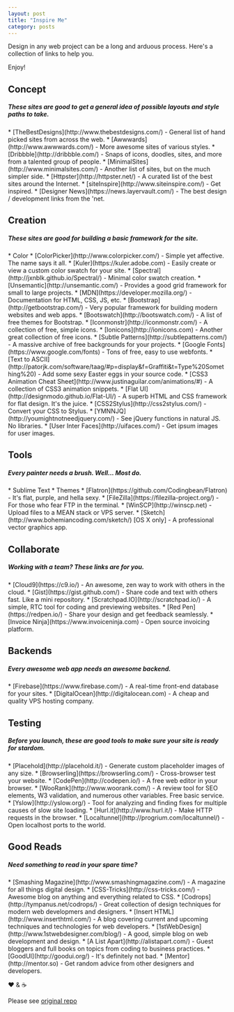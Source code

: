 ```yaml
---
layout: post
title: "Inspire Me"
category: posts
---
```


Design in any web project can be a long and arduous process. Here's a collection of links to help you. 

Enjoy!

## Concept 
<h5>These sites are good to get a general idea of possible layouts and style paths to take.</h5>
* [TheBestDesigns](http://www.thebestdesigns.com/) - General list of hand picked sites from across the web.
* [Awwwards](http://www.awwwards.com/) - More awesome sites of various styles.
* [Dribbble](http://dribbble.com/) - Snaps of icons, doodles, sites, and more from a talented group of people.
* [MinimalSites](http://www.minimalsites.com/) - Another list of sites, but on the much simpler side.
* [Httpster](http://httpster.net/) - A curated list of the best sites around the Internet.
* [siteInspire](http://www.siteinspire.com/) - Get inspired.
* [Designer News](https://news.layervault.com/) - The best design / development links from the 'net.

## Creation
<h5>These sites are good for building a basic framework for the site.</h5>
* Color
  * [ColorPicker](http://www.colorpicker.com/) - Simple yet affective. The name says it all.
  * [Kuler](https://kuler.adobe.com) - Easily create or view a custom color swatch for your site.
  * [Spectral](http://jxnblk.github.io/Spectral/) - Minimal color swatch creation.
* [Unsemantic](http://unsemantic.com/) - Provides a good grid framework for small to large projects.
* [MDN](https://developer.mozilla.org/) - Documentation for HTML, CSS, JS, etc.
* [Bootstrap](http://getbootstrap.com/) - Very popular framework for building modern websites and web apps.
  * [Bootswatch](http://bootswatch.com/) - A list of free themes for Bootstrap.
* [Iconmonstr](http://iconmonstr.com/) - A collection of free, simple icons.
* [Ionicons](http://ionicons.com) - Another great collection of free icons.
* [Subtle Patterns](http://subtlepatterns.com/) - A massive archive of free backgrounds for your projects.
* [Google Fonts](https://www.google.com/fonts) - Tons of free, easy to use webfonts.
* [Text to ASCII](http://patorjk.com/software/taag/#p=display&f=Graffiti&t=Type%20Something%20) - Add some sexy Easter eggs in your source code.
* [CSS3 Animation Cheat Sheet](http://www.justinaguilar.com/animations/#) - A collection of CSS3 animation snippets.
* [Flat UI](http://designmodo.github.io/Flat-UI/) - A superb HTML and CSS framework for flat design. It's the juice.
* [CSS2Stylus](http://css2stylus.com/) - Convert your CSS to Stylus.
* [YMNNJQ](http://youmightnotneedjquery.com/) - See jQuery functions in natural JS. No libraries.
* [User Inter Faces](http://uifaces.com/) - Get ipsum images for user images.

## Tools
<h5>Every painter needs a brush. Well... Most do.</h5>
* Sublime Text
  * Themes
    * [Flatron](https://github.com/Codingbean/Flatron) - It's flat, purple, and hella sexy.
* [FileZilla](https://filezilla-project.org/) - For those who fear FTP in the terminal.
* [WinSCP](http://winscp.net) - Upload files to a MEAN stack or VPS server.
* [Sketch](http://www.bohemiancoding.com/sketch/) [OS X only] - A professional vector graphics app.

## Collaborate
<h5>Working with a team? These links are for you.</h5>
* [Cloud9](https://c9.io/) - An awesome, zen way to work with others in the cloud.
* [Gist](https://gist.github.com/) - Share code and text with others fast. Like a mini repository.
* [Scratchpad.IO](http://scratchpad.io/) - A simple, RTC tool for coding and previewing websites.
* [Red Pen](https://redpen.io/) - Share your design and get feedback seamlessly.
* [Invoice Ninja](https://www.invoiceninja.com) - Open source invoicing platform.

## Backends
<h5>Every awesome web app needs an awesome backend.</h5>
* [Firebase](https://www.firebase.com/) - A real-time front-end database for your sites.
* [DigitalOcean](http://digitalocean.com) - A cheap and quality VPS hosting company.

## Testing
<h5>Before you launch, these are good tools to make sure your site is ready for stardom.</h5>
* [Placehold](http://placehold.it/) - Generate custom placeholder images of any size.
* [Browserling](https://browserling.com/) - Cross-browser test your website.
* [CodePen](http://codepen.io/) - A free web editor in your browser.
* [WooRank](http://www.woorank.com/) - A review tool for SEO elements, W3 validation, and numerous other variables. Free basic service.
* [Yslow](http://yslow.org/) - Tool for analyzing and finding fixes for multiple causes of slow site loading.
* [Hurl.it](http://www.hurl.it/) - Make HTTP requests in the browser.
* [Localtunnel](http://progrium.com/localtunnel/) - Open localhost ports to the world.

## Good Reads
<h5>Need something to read in your spare time?</h5>
* [Smashing Magazine](http://www.smashingmagazine.com/) - A magazine for all things digital design.
* [CSS-Tricks](http://css-tricks.com/) - Awesome blog on anything and everything related to CSS.
* [Codrops](http://tympanus.net/codrops/) - Great collection of design techniques for modern web developmers and designers.
* [Insert HTML](http://www.inserthtml.com/) - A blog covering current and upcoming techniques and technologies for web developers.
* [1stWebDesign](http://www.1stwebdesigner.com/blog/) - A good, simple blog on web development and design.
* [A List Apart](http://alistapart.com/) - Guest bloggers and full books on topics from coding to business practices.
* [GoodUI](http://goodui.org/) - It's definitely not bad.
* [Mentor](http://mentor.so) - Get random advice from other designers and developers.

:heart: &amp; :coffee:

Please see [original repo](https://github.com/NoahBuscher/Inspire)
